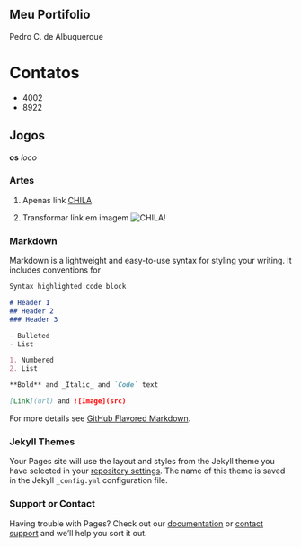 ## Meu Portifolio

Pedro C. de Albuquerque

# Contatos
- 4002
- 8922
## Jogos
**os** _loco_
### Artes

1. Apenas link
[CHILA](https://www.estimacao.com.br/wp-content/uploads/2013/03/chinchila-1.jpg)

2. Transformar link em imagem
![CHILA](https://www.estimacao.com.br/wp-content/uploads/2013/03/chinchila-1.jpg)!
### Markdown

Markdown is a lightweight and easy-to-use syntax for styling your writing. It includes conventions for

```markdown
Syntax highlighted code block

# Header 1
## Header 2
### Header 3

- Bulleted
- List

1. Numbered
2. List

**Bold** and _Italic_ and `Code` text

[Link](url) and ![Image](src)
```

For more details see [GitHub Flavored Markdown](https://guides.github.com/features/mastering-markdown/).

### Jekyll Themes

Your Pages site will use the layout and styles from the Jekyll theme you have selected in your [repository settings](https://github.com/HanzPeters/HanzPeters.github.io/settings). The name of this theme is saved in the Jekyll `_config.yml` configuration file.

### Support or Contact

Having trouble with Pages? Check out our [documentation](https://help.github.com/categories/github-pages-basics/) or [contact support](https://github.com/contact) and we’ll help you sort it out.

